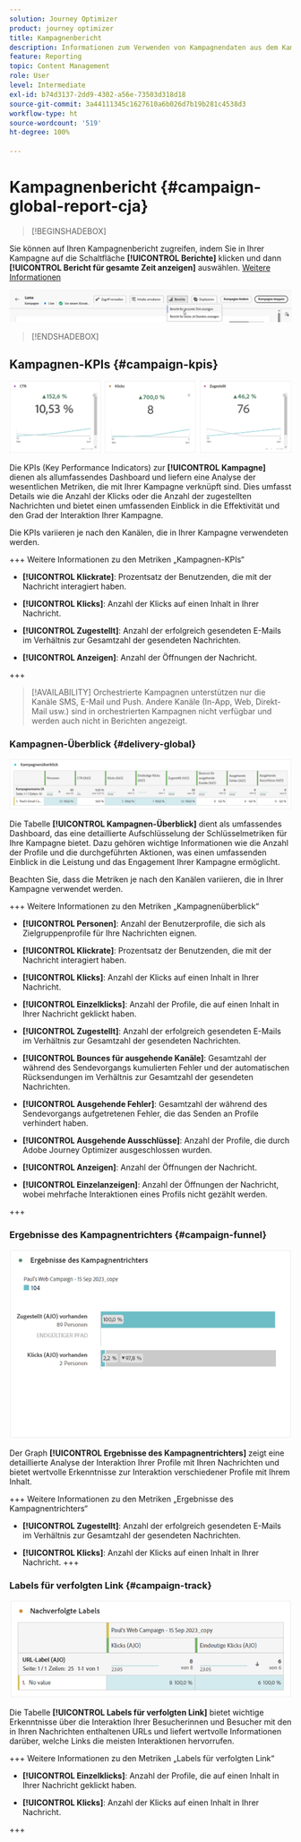 ```yaml
---
solution: Journey Optimizer
product: journey optimizer
title: Kampagnenbericht
description: Informationen zum Verwenden von Kampagnendaten aus dem Kampagnenbericht
feature: Reporting
topic: Content Management
role: User
level: Intermediate
exl-id: b74d3137-2dd9-4302-a56e-73503d318d18
source-git-commit: 3a44111345c1627610a6b026d7b19b281c4538d3
workflow-type: ht
source-wordcount: '519'
ht-degree: 100%

---
```


# Kampagnenbericht {#campaign-global-report-cja}

>[!BEGINSHADEBOX]

Sie können auf Ihren Kampagnenbericht zugreifen, indem Sie in Ihrer Kampagne auf die Schaltfläche **[!UICONTROL Berichte]** klicken und dann **[!UICONTROL Bericht für gesamte Zeit anzeigen]** auswählen. [Weitere Informationen](report-gs-cja.md)

![](assets/report-access.png)

>[!ENDSHADEBOX]

## Kampagnen-KPIs {#campaign-kpis}

![](assets/cja-email-kpis.png)

Die KPIs (Key Performance Indicators) zur **[!UICONTROL Kampagne]** dienen als allumfassendes Dashboard und liefern eine Analyse der wesentlichen Metriken, die mit Ihrer Kampagne verknüpft sind. Dies umfasst Details wie die Anzahl der Klicks oder die Anzahl der zugestellten Nachrichten und bietet einen umfassenden Einblick in die Effektivität und den Grad der Interaktion Ihrer Kampagne.

Die KPIs variieren je nach den Kanälen, die in Ihrer Kampagne verwendeten werden.

+++ Weitere Informationen zu den Metriken „Kampagnen-KPIs“

* **[!UICONTROL Klickrate]**: Prozentsatz der Benutzenden, die mit der Nachricht interagiert haben.

* **[!UICONTROL Klicks]**: Anzahl der Klicks auf einen Inhalt in Ihrer Nachricht.

* **[!UICONTROL Zugestellt]**: Anzahl der erfolgreich gesendeten E-Mails im Verhältnis zur Gesamtzahl der gesendeten Nachrichten.

* **[!UICONTROL Anzeigen]**: Anzahl der Öffnungen der Nachricht.

+++

>[!AVAILABILITY]
>Orchestrierte Kampagnen unterstützen nur die Kanäle SMS, E-Mail und Push. Andere Kanäle (In-App, Web, Direkt-Mail usw.) sind in orchestrierten Kampagnen nicht verfügbar und werden auch nicht in Berichten angezeigt.

### Kampagnen-Überblick {#delivery-global}

![](assets/cja-campaign-overview.png)

Die Tabelle **[!UICONTROL Kampagnen-Überblick]** dient als umfassendes Dashboard, das eine detaillierte Aufschlüsselung der Schlüsselmetriken für Ihre Kampagne bietet. Dazu gehören wichtige Informationen wie die Anzahl der Profile und die durchgeführten Aktionen, was einen umfassenden Einblick in die Leistung und das Engagement Ihrer Kampagne ermöglicht.

Beachten Sie, dass die Metriken je nach den Kanälen variieren, die in Ihrer Kampagne verwendet werden.

+++ Weitere Informationen zu den Metriken „Kampagnenüberblick“

* **[!UICONTROL Personen]**: Anzahl der Benutzerprofile, die sich als Zielgruppenprofile für Ihre Nachrichten eignen.

* **[!UICONTROL Klickrate]**: Prozentsatz der Benutzenden, die mit der Nachricht interagiert haben.

* **[!UICONTROL Klicks]**: Anzahl der Klicks auf einen Inhalt in Ihrer Nachricht.

* **[!UICONTROL Einzelklicks]**: Anzahl der Profile, die auf einen Inhalt in Ihrer Nachricht geklickt haben.

* **[!UICONTROL Zugestellt]**: Anzahl der erfolgreich gesendeten E-Mails im Verhältnis zur Gesamtzahl der gesendeten Nachrichten.

* **[!UICONTROL Bounces für ausgehende Kanäle]**: Gesamtzahl der während des Sendevorgangs kumulierten Fehler und der automatischen Rücksendungen im Verhältnis zur Gesamtzahl der gesendeten Nachrichten.

* **[!UICONTROL Ausgehende Fehler]**: Gesamtzahl der während des Sendevorgangs aufgetretenen Fehler, die das Senden an Profile verhindert haben.

* **[!UICONTROL Ausgehende Ausschlüsse]**: Anzahl der Profile, die durch Adobe Journey Optimizer ausgeschlossen wurden.

* **[!UICONTROL Anzeigen]**: Anzahl der Öffnungen der Nachricht.

* **[!UICONTROL Einzelanzeigen]**: Anzahl der Öffnungen der Nachricht, wobei mehrfache Interaktionen eines Profils nicht gezählt werden.

+++

### Ergebnisse des Kampagnentrichters {#campaign-funnel}

![](assets/cja-campaign-funnel.png)

Der Graph **[!UICONTROL Ergebnisse des Kampagnentrichters]** zeigt eine detaillierte Analyse der Interaktion Ihrer Profile mit Ihren Nachrichten und bietet wertvolle Erkenntnisse zur Interaktion verschiedener Profile mit Ihrem Inhalt.

+++ Weitere Informationen zu den Metriken „Ergebnisse des Kampagnentrichters“

* **[!UICONTROL Zugestellt]**: Anzahl der erfolgreich gesendeten E-Mails im Verhältnis zur Gesamtzahl der gesendeten Nachrichten.

* **[!UICONTROL Klicks]**: Anzahl der Klicks auf einen Inhalt in Ihrer Nachricht.
+++

### Labels für verfolgten Link {#campaign-track}

![](assets/cja-campaign-tracked-link.png)

Die Tabelle **[!UICONTROL Labels für verfolgten Link]** bietet wichtige Erkenntnisse über die Interaktion Ihrer Besucherinnen und Besucher mit den in Ihren Nachrichten enthaltenen URLs und liefert wertvolle Informationen darüber, welche Links die meisten Interaktionen hervorrufen.

+++ Weitere Informationen zu den Metriken „Labels für verfolgten Link“

* **[!UICONTROL Einzelklicks]**: Anzahl der Profile, die auf einen Inhalt in Ihrer Nachricht geklickt haben.

* **[!UICONTROL Klicks]**: Anzahl der Klicks auf einen Inhalt in Ihrer Nachricht.

+++
